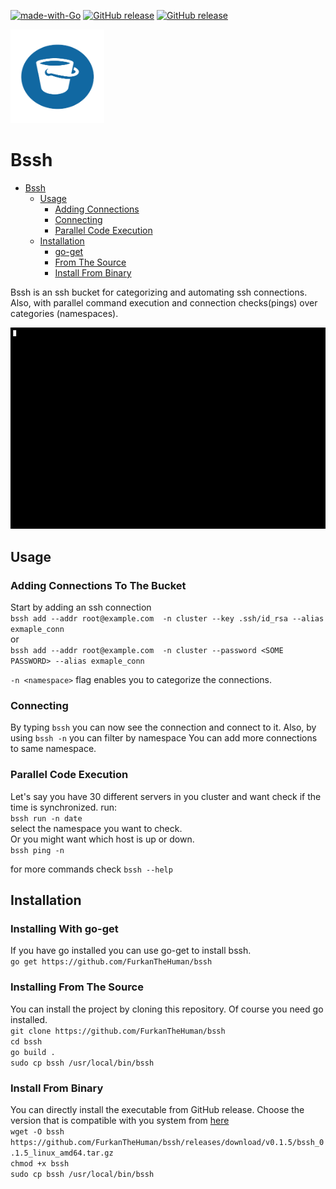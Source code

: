 [![made-with-Go](https://img.shields.io/badge/Made%20with-Go-1f425f.svg)](http://golang.org)
[![GitHub release](https://img.shields.io/github/v/release/furkanthehuman/bssh)](https://GitHub.com/Naereen/StrapDown.js/releases/)
[![GitHub release](https://img.shields.io/github/workflow/status/furkanthehuman/bssh/bssh-goreleaser)](https://GitHub.com/Naereen/StrapDown.js/releases/)

<img src="logo.png" alt="logo"
	title="logo" width="150" height="150" />
# Bssh 
<!-- START doctoc generated TOC please keep comment here to allow auto update -->
<!-- DON'T EDIT THIS SECTION, INSTEAD RE-RUN doctoc TO UPDATE -->

- [Bssh](#Bssh)
  - [Usage](#usage)
    - [Adding Connections](#adding-connections-to-the-bucket)
    - [Connecting](#connecting)
    - [Parallel Code Execution](#parallel-code-execution)
  - [Installation](#installation)
    - [go-get](#installing-with-go-get)
    - [From The Source ](#installing-From-The-Source)
    - [Install From Binary](#Install-From-Binary)


<!-- END doctoc generated TOC please keep comment here to allow auto update -->


Bssh is an ssh bucket for categorizing and automating ssh connections. Also, with parallel command execution and connection checks(pings) over categories (namespaces).

![example gif](index.gif)
## Usage

### Adding Connections To The Bucket
Start by adding an ssh connection    
`bssh add --addr root@example.com  -n cluster --key .ssh/id_rsa --alias exmaple_conn`           
or     
`bssh add --addr root@example.com  -n cluster --password <SOME PASSWORD> --alias exmaple_conn`

`-n <namespace>` flag enables you to categorize the connections.

### Connecting 
By typing `bssh` you can now see the connection and connect to it. Also, by using `bssh -n` you can filter by namespace You can add more connections to same namespace.

### Parallel Code Execution
Let's say you have 30 different servers in you cluster and want check if the time is synchronized. 
run:    
`bssh run -n date`    
select the namespace you want to check.   
Or you might want which host is up or down.     
`bssh ping -n`

for more commands check `bssh --help`



## Installation

### Installing With go-get

If you have go installed you can use go-get to install bssh.    
`go get https://github.com/FurkanTheHuman/bssh`

### Installing From The Source
You can install the project by cloning this repository. Of course you need go installed.         
`git clone https://github.com/FurkanTheHuman/bssh`    
`cd bssh`    
`go build .`    
`sudo cp bssh /usr/local/bin/bssh`     

### Install From Binary
You can directly install the executable from GitHub release. Choose the version that is compatible with you system from [here](https://github.com/FurkanTheHuman/bssh/releases)     
`wget -O bssh https://github.com/FurkanTheHuman/bssh/releases/download/v0.1.5/bssh_0.1.5_linux_amd64.tar.gz`     
`chmod +x bssh`     
`sudo cp bssh /usr/local/bin/bssh`   
